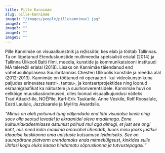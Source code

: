 ```yaml
---
title: Pille Kannimäe
slug: pille-kannimae
image1: "/images/people/pillekannimae1.jpg"
image2: ""
image3: ""
image4: ""
image5: ""
---
```


Pille Kannimäe on visuaalkunstnik ja režissöör, kes elab ja töötab Tallinnas. Ta on lõpetanud Etenduskunstide multimeedia spetsialisti erialal (2014) ja Tallinna Ülikooli Balti filmi, meedia, kunstide ja kommunikatsiooni instituudi MA telerežii erialal (2018). Lisaks on Kannimäe täiendanud end vahetusüliõpilasena Suurbritannias Chesteri Ülikoolis kunstide ja meedia alal (2012-2013). Kannimäe on töötanud  nii operaatori- kui videokunstnikuna paljudes erinevates teatri-, tantsu-, ja kontsertprojektides ning loonud ekraanigraafikat ka näitustele ja suurkonverentsidele. Kannimäe huvi on eelkõige muusikasündmused, olles loonud visuaalkujundusi näiteks Trad.Attack!-ile, NOËPile, Karl-Erik Taukarile, Anne Veskile, Rolf Roosalule, Eesti Laulule, Jazzkaarele ja MyHits Awardsile.

*“Minus on alati peitunud tung väljendada end läbi visuaalse keele ning soov olla seotud lavadel ja ekraanidel oleva maailmaga. Enne kultuuriakadeemiasse astumist polnud mul aga aimugi, et just see ongi koht, mis need kolm maailma omavahel ühendab, luues minu jaoks justkui ideaalse keskkonna oma unistuste kutsumuse leidmiseks. See on suurepärane platvorm arendamaks enda mitmekülgsust, kinkides sulle ühtlasi kogu eluks kaasa hindamatu sõpruskonna ja tutvustepagasi.”*
